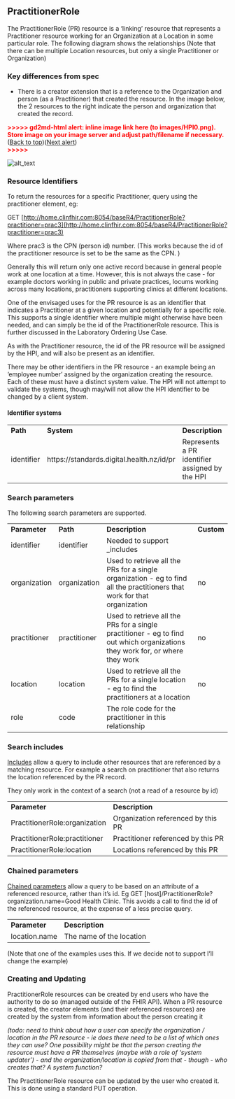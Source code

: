 

## PractitionerRole

The PractitionerRole (PR) resource is a ‘linking’ resource that represents a Practitioner resource working for an Organization at a Location in some particular role. The following diagram shows the relationships (Note that there can be multiple Location resources, but only a single Practitioner or Organization)


### Key differences from spec



*   There is a creator extension that is a reference to the Organization and person (as a Practitioner) that created the resource. In the image below, the 2 resources to the right indicate the person and organization that created the record.



<p id="gdcalert1" ><span style="color: red; font-weight: bold">>>>>>  gd2md-html alert: inline image link here (to images/HPI0.png). Store image on your image server and adjust path/filename if necessary. </span><br>(<a href="#">Back to top</a>)(<a href="#gdcalert2">Next alert</a>)<br><span style="color: red; font-weight: bold">>>>>> </span></p>


![alt_text](images/HPI0.png "image_tooltip")



### Resource Identifiers

To return the resources for a specific Practitioner, query using the practitioner element, eg:

GET [http://home.clinfhir.com:8054/baseR4/PractitionerRole?practitioner=prac3](http://home.clinfhir.com:8054/baseR4/PractitionerRole?practitioner=prac3)

Where prac3 is the CPN (person id) number. (This works because the id of the practitioner resource is set to be the same as the CPN. )

 Generally this will return only one active record because in general people work at one location at a time. However, this is not always the case - for example doctors working in public and private practices, locums working across many locations, practitioners supporting clinics at different locations. 

One of the envisaged uses for the PR resource is as an identifier that indicates a Practitioner at a given location and potentially for a specific role.  This supports a single identifier where multiple might otherwise have been needed, and can simply be the id of the PractitionerRole resource. This is further discussed in the Laboratory Ordering Use Case.

As with the Practitioner resource, the id of the PR resource will be assigned by the HPI, and will also be present as an identifier.

There may be other identifiers in the PR resource - an example being an ‘employee number’ assigned by the organization creating the resource. Each of these must have a distinct system value. The HPI will not attempt to validate the systems, though may/will not allow the HPI identifier to be changed by a client system.


#### Identifier systems


<table>
  <tr>
   <td><strong>Path</strong>
   </td>
   <td><strong>System</strong>
   </td>
   <td><strong>Description</strong>
   </td>
  </tr>
  <tr>
   <td>identifier
   </td>
   <td>https://standards.digital.health.nz/id/pr
   </td>
   <td>Represents a PR identifier assigned by the HPI
   </td>
  </tr>
</table>



### Search parameters

The following search parameters are supported.


<table>
  <tr>
   <td><strong>Parameter</strong>
   </td>
   <td><strong>Path</strong>
   </td>
   <td><strong>Description</strong>
   </td>
   <td><strong>Custom</strong>
   </td>
  </tr>
  <tr>
   <td>identifier
   </td>
   <td>identifier
   </td>
   <td>Needed to support _includes
   </td>
   <td>
   </td>
  </tr>
  <tr>
   <td>organization
   </td>
   <td>organization
   </td>
   <td>Used to retrieve all the PRs for a single organization - eg to find all the practitioners that work for that organization
   </td>
   <td>no
   </td>
  </tr>
  <tr>
   <td>practitioner
   </td>
   <td>practitioner
   </td>
   <td>Used to retrieve all the PRs for a single practitioner - eg to find out which organizations they work for, or where they work
   </td>
   <td>no
   </td>
  </tr>
  <tr>
   <td>location
   </td>
   <td>location
   </td>
   <td>Used to retrieve all the PRs for a single location - eg to find the practitioners at a location
   </td>
   <td>no
   </td>
  </tr>
  <tr>
   <td>role
   </td>
   <td>code
   </td>
   <td>The role code for the practitioner in this relationship
   </td>
   <td>
   </td>
  </tr>
</table>



### Search includes

[Includes](http://hl7.org/fhir/search.html#include) allow a query to include other resources that are referenced by a matching resource. For example a search on practitioner that also returns the location referenced by the PR record.

They only work in the context of a search (not a read of a resource by id)


<table>
  <tr>
   <td><strong>Parameter</strong>
   </td>
   <td><strong>Description</strong>
   </td>
  </tr>
  <tr>
   <td>PractitionerRole:organization
   </td>
   <td>Organization referenced by this PR
   </td>
  </tr>
  <tr>
   <td>PractitionerRole:practitioner
   </td>
   <td>Practitioner referenced by this PR
   </td>
  </tr>
  <tr>
   <td>PractitionerRole:location
   </td>
   <td>Locations referenced by this PR
   </td>
  </tr>
</table>



### Chained parameters

[Chained parameters](http://hl7.org/fhir/search.html#chaining) allow a query to be based on an attribute of a referenced resource, rather than it’s id. Eg GET [host]/PractitionerRole?organization.name=Good Health Clinic. This avoids a call to find the id of the referenced resource, at the expense of a less precise query.


<table>
  <tr>
   <td><strong>Parameter</strong>
   </td>
   <td><strong>Description</strong>
   </td>
  </tr>
  <tr>
   <td>location.name
   </td>
   <td>The name of the location
   </td>
  </tr>
</table>


(Note that one of the examples uses this. If we decide not to support I’ll change the example)


### Creating and Updating

PractitionerRole resources can be created by end users who have the authority to do so (managed outside of the FHIR API). When a PR resource is created, the creator elements (and their referenced resources) are created by the system from information about the person creating it

_(todo: need to think about how a user can specify the organization / location in the PR resource - ie does there need to be a list of which ones they can use? One possibility might be that the person creating the resource must have a PR themselves (maybe with a role of ‘system updater’) - and the organization/location is copied from that - though - who creates that? A system function?_

The PractitionerRole resource can be updated by the user who created it. This is done using a standard PUT operation.
